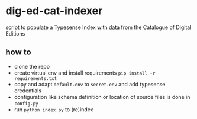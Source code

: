 # dig-ed-cat-indexer
script to populate a Typesense Index with data from the Catalogue of Digital Editions


## how to

* clone the repo
* create virtual env and install requirements `pip install -r requirements.txt`
* copy and adapt `default.env` to `secret.env` and add typesense credentials
* configuration like schema definition or location of source files is done in `config.py`
* run `python index.py` to (re)index